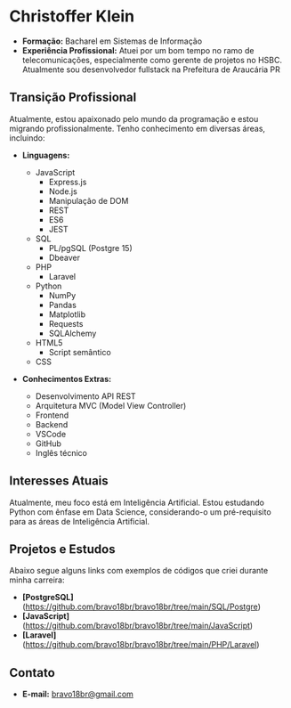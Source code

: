 # Christoffer Klein
- **Formação:** Bacharel em Sistemas de Informação
- **Experiência Profissional:** Atuei por um bom tempo no ramo de telecomunicações, especialmente como gerente de projetos no HSBC. Atualmente sou desenvolvedor fullstack na Prefeitura de Araucária PR

## Transição Profissional
Atualmente, estou apaixonado pelo mundo da programação e estou migrando profissionalmente. Tenho conhecimento em diversas áreas, incluindo:

- **Linguagens:**
  - JavaScript
    - Express.js
    - Node.js
    - Manipulação de DOM
    - REST
    - ES6
    - JEST
  - SQL
    - PL/pgSQL (Postgre 15)
    - Dbeaver
  - PHP
    - Laravel
  - Python
    - NumPy
    - Pandas
    - Matplotlib
    - Requests
    - SQLAlchemy
  - HTML5
    - Script semântico
  - CSS

- **Conhecimentos Extras:**
  - Desenvolvimento API REST
  - Arquitetura MVC (Model View Controller)
  - Frontend
  - Backend
  - VSCode
  - GitHub
  - Inglês técnico

## Interesses Atuais
Atualmente, meu foco está em Inteligência Artificial. Estou estudando Python com ênfase em Data Science, considerando-o um pré-requisito para as áreas de Inteligência Artificial.

## Projetos e Estudos
Abaixo segue alguns links com exemplos de códigos que criei durante minha carreira:
- **[PostgreSQL]**(https://github.com/bravo18br/bravo18br/tree/main/SQL/Postgre)
- **[JavaScript]**(https://github.com/bravo18br/bravo18br/tree/main/JavaScript)
- **[Laravel]**(https://github.com/bravo18br/bravo18br/tree/main/PHP/Laravel)

## Contato
- **E-mail:** [bravo18br@gmail.com](mailto:bravo18br@gmail.com)
